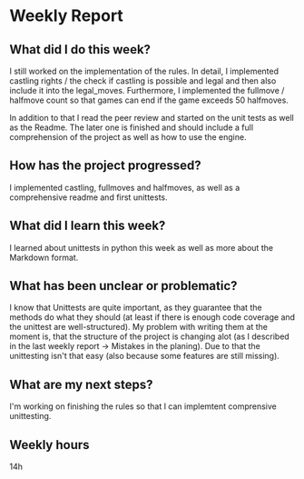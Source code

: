 # Weekly Report 

## What did I do this week?
I still worked on the implementation of the rules. In detail, I implemented castling rights / the check if castling is
possible and legal and then also include it into the legal_moves.
Furthermore, I implemented the fullmove / halfmove count so that games can end if the game exceeds 50 halfmoves.

In addition to that I read the peer review and started on the unit tests as well as the Readme. The later one is
finished and should include a full comprehension of the project as well as how to use the engine.

## How has the project progressed?
I implemented castling, fullmoves and halfmoves, as well as a comprehensive readme and first unittests.

## What did I learn this week?
I learned about unittests in python this week as well as more about the Markdown format.


## What has been unclear or problematic?
I know that Unittests are quite important, as they guarantee that the methods do what they should (at least if there
is enough code coverage and the unittest are well-structured). My problem with writing them at the moment is, that the
structure of the project is changing alot (as I described in the last weekly report -> Mistakes in the planing). Due to
that the unittesting isn't that easy (also because some features are still missing).

## What are my next steps?
I'm working on finishing the rules so that I can implemtent comprensive unittesting.


## Weekly hours
14h